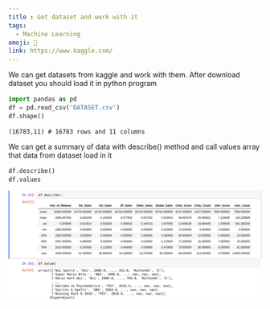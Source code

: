 ```yaml
---
title : Get dataset and work with it
tags:
  - Machine Learning
emoji: 🧠
link: https://www.kaggle.com/
---
```

We can get datasets from kaggle and work with them. After download dataset you should load it in python program

```python
import pandas as pd
df = pd.read_csv('DATASET.csv')
df.shape()
```
```output
(16783,11) # 16783 rows and 11 columns
```
We can get a summary of data with describe() method and call values array that data from dataset load in it

```python
df.describe()
df.values
```
![](image/Jupyter1.png)